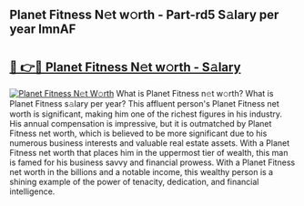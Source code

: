 ## Planet Fitness N𝚎t w𝚘rth - Part-rd5 S𝚊lary per year lmnAF

# <h2><a href="http://gc1wgh.nevu.top/?p=Planet+Fitness">🔗 👉🔴 Planet Fitness N𝚎t w𝚘rth - S𝚊lary</a></h2>

[![Planet Fitness N𝚎t W𝚘rth](https://i.imgur.com/Oavwk0R.jpeg)](http://gc1wgh.nevu.top/?p=Planet+Fitness)
What is Planet Fitness n𝚎t w𝚘rth? What is Planet Fitness s𝚊lary per year?
This affluent person's Planet Fitness net worth is significant, making him one of the richest figures in his industry. His annual compensation is impressive, but it is outmatched by Planet Fitness net worth, which is believed to be more significant due to his numerous business interests and valuable real estate assets. With a Planet Fitness net worth that places him in the uppermost tier of wealth, this man is famed for his business savvy and financial prowess. With a Planet Fitness net worth in the billions and a notable income, this wealthy person is a shining example of the power of tenacity, dedication, and financial intelligence.

